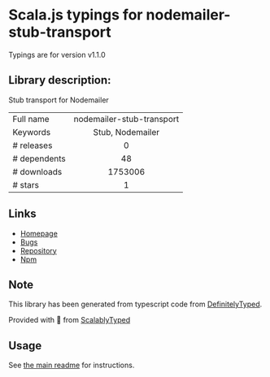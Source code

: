 
# Scala.js typings for nodemailer-stub-transport

Typings are for version v1.1.0

## Library description:
Stub transport for Nodemailer

|                    |                 |
| ------------------ | :-------------: |
| Full name          | nodemailer-stub-transport |
| Keywords           | Stub, Nodemailer |
| # releases         | 0 |
| # dependents       | 48 |
| # downloads        | 1753006 |
| # stars            | 1 |

## Links
- [Homepage](http://github.com/andris9/nodemailer-stub-transport)
- [Bugs](https://github.com/andris9/nodemailer-stub-transport/issues)
- [Repository](https://github.com/andris9/nodemailer-stub-transport)
- [Npm](https://www.npmjs.com/package/nodemailer-stub-transport)
    


## Note
This library has been generated from typescript code from [DefinitelyTyped](https://definitelytyped.org).

Provided with :purple_heart: from [ScalablyTyped](https://github.com/oyvindberg/ScalablyTyped)

## Usage
See [the main readme](../../readme.md) for instructions.


